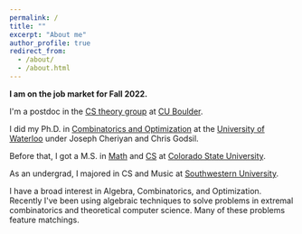 ```yaml
---
permalink: /
title: ""
excerpt: "About me"
author_profile: true
redirect_from: 
  - /about/
  - /about.html
---
```


<b>I am on the job market for Fall 2022.</b>

I'm a postdoc in the <a href="https://www.colorado.edu/cs-theory/">CS theory group</a> at <a href="https://www.colorado.edu/">CU Boulder</a>.

I did my Ph.D. in <a href="https://uwaterloo.ca/combinatorics-and-optimization/">Combinatorics and Optimization</a> at the <a href="https://uwaterloo.ca/">University of Waterloo</a> under Joseph Cheriyan and Chris Godsil.

Before that, I got a M.S. in <a href="https://www.math.colostate.edu/">Math</a> and <a href="https://www.cs.colostate.edu/">CS</a> at <a href="https://www.colostate.edu/">Colorado State University</a>.

As an undergrad, I majored in CS and Music at <a href="https://www.southwestern.edu/">Southwestern University</a>.
					
I have a broad interest in Algebra, Combinatorics, and Optimization. Recently I've been using algebraic techniques to solve problems in extremal combinatorics and theoretical computer science. Many of these problems feature matchings.
